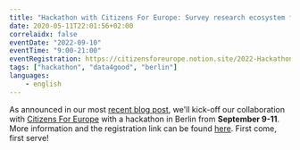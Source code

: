 ```yaml
---
title: "Hackathon with Citizens For Europe: Survey research ecosystem for diversity and visibility"
date: 2020-05-11T22:01:56+02:00
correlaidx: false
eventDate: "2022-09-10"
eventTime: "9:00-21:00"
eventRegistration: https://citizensforeurope.notion.site/2022-Hackathon-Agenda-CorrelAid-Citizens-For-Europe-b809211654d54eb49fd0f042e671edab
tags: ["hackathon", "data4good", "berlin"]
languages: 
    - english
---
```


As announced in our most [recent blog post](/en/blog/diversity_antidiscrimination), we'll kick-off our collaboration with [Citizens For Europe](https://citizensforeurope.org/) with a hackathon in Berlin from **September 9-11**. 
More information and the registration link can be found [here](https://citizensforeurope.notion.site/2022-Hackathon-Agenda-CorrelAid-Citizens-For-Europe-b809211654d54eb49fd0f042e671edab). First come, first serve!
